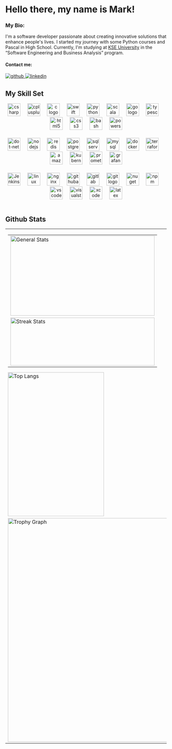 # Hello there, my name is Mark!

### My Bio:

I'm a software developer passionate about creating innovative solutions that enhance people's lives. I started my journey with some Python courses and Pascal in High School. Currently, I'm studying at [KSE University](https://university.kse.ua/en) in the “Software Engineering and Business Analysis” program.

#### Contact me:
<a href="https://github.com/Tabatskyi" target="_blank">
<img src=https://img.shields.io/badge/github-%2324292e.svg?&style=for-the-badge&logo=github&logoColor=white alt=github style="margin-bottom: 5px;" />
</a>
<a href="https://linkedin.com/in/mark-tabatskyi" target="_blank">
<img src=https://img.shields.io/badge/linkedin-%231E77B5.svg?&style=for-the-badge&logo=linkedin&logoColor=white alt=linkedin style="margin-bottom: 5px;" />
</a> 
<br/>  


## My Skill Set  

<div align="center">
  <a href="https://dotnet.microsoft.com/languages/csharp/"><img src="https://skillicons.dev/icons?i=cs" height="40" alt="csharp logo"  /></a>
  <img width="5" />   
  <img width="5" />
  <a href="https://cplusplus.com/"><img src="https://skillicons.dev/icons?i=cpp" height="40" alt="cplusplus logo"  /></a>
  <img width="5" />   
  <img width="5" />
  <a href="https://www.cprogramming.com/"><img src="https://skillicons.dev/icons?i=c" height="40" alt="c logo"  /></a>
  <img width="5" />   
  <img width="5" />
  <a href="https://developer.apple.com/swift/"><img src="https://skillicons.dev/icons?i=swift" height="40" alt="swift logo"  /></a>
  <img width="5" />
  <img width="5" />
  <a href="https://www.python.org/"><img src="https://cdn.jsdelivr.net/gh/devicons/devicon/icons/python/python-original.svg" height="40" alt="python logo"  /></a>
  <img width="5" />   
  <img width="5" />
  <a href="https://www.scala-lang.org/"><img src="https://cdn.simpleicons.org/scala/DC322F" height="40" alt="scala logo"  /></a>
  <img width="5" />  
  <img width="5" />
  <a href="https://go.dev/"><img src="https://cdn.jsdelivr.net/gh/devicons/devicon/icons/go/go-original.svg" height="40" alt="go logo"  /></a>
  <img width="5" />   
  <img width="5" />
  <a href="https://www.typescriptlang.org/"><img src="https://cdn.simpleicons.org/typescript/3178C6" height="40" alt="typescript logo"  /></a>
  <img width="5" />   
  <img width="5" />
  <a href="https://www.w3schools.com/html/"><img src="https://cdn.simpleicons.org/html5/E34F26" height="40" alt="html5 logo"  /></a>
  <img width="5" />   
  <img width="5" />
  <a href="https://www.w3schools.com/css/"><img src="https://cdn.simpleicons.org/css3/1572B6" height="40" alt="css3 logo"  /></a>
  <img width="5" />   
  <img width="5" />
  <a href="https://www.gnu.org/software/bash/"><img src="https://cdn.simpleicons.org/gnubash/4EAA25" height="40" alt="bash logo"  /></a>
  <img width="5" />   
  <img width="5" />
  <a href="https://docs.microsoft.com/en-us/powershell/"><img src="https://skillicons.dev/icons?i=powershell" height="40" alt="powershell logo"  /></a>
</div>

###

<div align="center">
  <a href="https://dotnet.microsoft.com/"><img src="https://skillicons.dev/icons?i=dotnet" height="40" alt="dot-net logo"  /></a>
  <img width="5" />   
  <img width="5" />
  <a href="https://nodejs.org/"><img src="https://cdn.jsdelivr.net/gh/devicons/devicon/icons/nodejs/nodejs-original.svg" height="40" alt="nodejs logo"  /></a>
  <img width="5" />   
  <img width="5" />
  <a href="https://redis.io/"><img src="https://cdn.simpleicons.org/redis/DC382D" height="40" alt="redis logo"  /></a>
  <img width="5" />  
  <img width="5" />
  <a href="https://www.postgresql.org/"><img src="https://cdn.jsdelivr.net/gh/devicons/devicon/icons/postgresql/postgresql-original.svg" height="40" alt="postgresql logo"  /></a>
  <img width="5" />   
  <img width="5" />
  <a href="https://www.microsoft.com/sql-server/sql-server-downloads"><img src="https://cdn.jsdelivr.net/gh/devicons/devicon@latest/icons/microsoftsqlserver/microsoftsqlserver-plain-wordmark.svg" height="40" alt="sqlserver logo"  /></a>
  <img width="5" />   
  <img width="5" />
  <a href="https://www.mysql.com/"><img src="https://cdn.simpleicons.org/mysql/4479A1" height="40" alt="mysql logo"  /></a>
  <img width="5" />  
  <img width="5" />
  <a href="https://www.docker.com/"><img src="https://cdn.simpleicons.org/docker/2496ED" height="40" alt="docker logo"  /></a>
  <img width="5" />  
  <img width="5" />
  <a href="https://www.terraform.io/"><img src="https://cdn.jsdelivr.net/gh/devicons/devicon/icons/terraform/terraform-original.svg" height="40" alt="terraform logo"  /></a>
  <img width="5" />  
  <img width="5" />
  <a href="https://aws.amazon.com/"><img src="https://skillicons.dev/icons?i=aws" height="40" alt="amazonwebservices logo"  /></a>
  <img width="5" />  
  <img width="5" />
  <a href="https://kubernetes.io/"><img src="https://cdn.jsdelivr.net/gh/devicons/devicon/icons/kubernetes/kubernetes-original.svg" height="40" alt="kubernetes logo"  /></a>
  <img width="5" />  
  <img width="5" />
  <a href="https://prometheus.io/"><img src="https://cdn.jsdelivr.net/gh/devicons/devicon/icons/prometheus/prometheus-original.svg" height="40" alt="prometheus logo"  /></a>
  <img width="5" /> 
  <img width="5" />
  <a href="https://grafana.com/"><img src="https://cdn.jsdelivr.net/gh/devicons/devicon/icons/grafana/grafana-original.svg" height="40" alt="grafana logo"  /></a>
</div>

###

<div align="center">
  <a href="https://www.jenkins.io/"><img src="https://profilinator.rishav.dev/skills-assets/jenkins-icon.svg" alt="Jenkins" height="40" /></a>
  <img width="5" />  
  <img width="5" />
  <a href="https://www.linux.org/"><img src="https://cdn.jsdelivr.net/gh/devicons/devicon/icons/linux/linux-original.svg" height="40" alt="linux logo"  /></a>
  <img width="5" />  
  <img width="5" />
  <a href="https://www.nginx.com/"><img src="https://cdn.simpleicons.org/nginx/009639" height="40" alt="nginx logo"  /></a>
  <img width="5" />  
  <img width="5" />
  <a href="https://github.com/features/actions/"><img src="https://skillicons.dev/icons?i=githubactions" height="40" alt="githubactions logo"  /></a>
  <img width="5" /> 
  <img width="5" />
  <a href="https://about.gitlab.com/"><img src="https://cdn.jsdelivr.net/gh/devicons/devicon/icons/gitlab/gitlab-original.svg" height="40" alt="gitlab logo"  /></a>
  <img width="5" />  
  <img width="5" />
  <a href="https://git-scm.com/"><img src="https://cdn.jsdelivr.net/gh/devicons/devicon/icons/git/git-original.svg" height="40" alt="git logo"  /></a>
  <img width="5" /> 
  <img width="5" />
  <a href="https://www.nuget.org/"><img src="https://cdn.simpleicons.org/nuget/004880" height="40" alt="nuget logo"  /></a>
  <img width="5" />  
  <img width="5" />
  <a href="https://www.npmjs.com/"><img src="https://cdn.jsdelivr.net/gh/devicons/devicon/icons/npm/npm-original-wordmark.svg" height="40" alt="npm logo"  /></a>
  <img width="5" /> 
  <img width="5" />
  <a href="https://code.visualstudio.com/"><img src="https://cdn.jsdelivr.net/gh/devicons/devicon/icons/vscode/vscode-original.svg" height="40" alt="vscode logo"  /></a>
  <img width="5" />  
  <img width="5" />
  <a href="https://visualstudio.microsoft.com/"><img src="https://cdn.jsdelivr.net/gh/devicons/devicon/icons/visualstudio/visualstudio-original.svg" height="40" alt="visualstudio logo"  /></a>
  <img width="5" />  
  <img width="5" />
  <a href="https://developer.apple.com/xcode/"><img src="https://cdn.jsdelivr.net/gh/devicons/devicon/icons/xcode/xcode-original.svg" height="40" alt="xcode logo"  /></a>
  <img width="5" />  
  <img width="5" />
  <a href="https://www.latex-project.org/"><img src="https://skillicons.dev/icons?i=latex" height="40" alt="latex logo"  /></a>
</div>


<br/>  


## Github Stats 
<div align="center">
<table>
  <tr>
    <td>
<table align="left">
    <tr>
      <td>
      <a href="https://github.com/anuraghazra/github-readme-stats">
        <img src="https://github-readme-stats-git-main-tabatskyis-projects.vercel.app/api?username=Tabatskyi&count_private=true&hide_border=true&theme=github_dark&text_bold=true&show=reviews,prs_merged,prs_merged_percentage" width="450" height="250" alt="General Stats"/>
      </a>
        </td>
    </tr>
  <tr></tr>
    <tr>
      <td>
      <a href="https://github.com/DenverCoder1/github-readme-streak-stats">
        <img src="https://github-readme-streak-stats-eight.vercel.app/?user=Tabatskyi&theme=github_dark&hide_border=true&mode=daily&sections=total%2Ccurrent%2Clongest&stroke=67a5f8&dates=67a5f8&ring=67a5f8" width="450" height="150" alt="Streak Stats"/>
      </a>
    </td>
  </tr>
</table>
      <a href="https://github.com/anuraghazra/github-readme-stats">
        <img src="https://github-readme-stats-git-main-tabatskyis-projects.vercel.app/api/top-langs/?username=Tabatskyi&hide_border=true&layout=donut-vertical&theme=github_dark&langs_count=20&size_weight=0.5&count_weight=0.5&text_bold=true" width="300" height="450" alt="Top Langs" />  
      </a>
  </tr>
  <tr></tr>
      <tr>
    <td>
  <a href="https://github.com/ryo-ma/github-profile-trophy">
    <img src="https://github-profile-trophy.vercel.app?username=Tabatskyi&theme=darkhub&column=5&row=1&margin-w=1&margin-h=6&no-bg=false&no-frame=true" width="700" alt="Trophy Graph"/>
  </a></td>
    </tr>
  </table>
</div>
<br/>  
